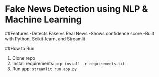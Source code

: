 # Fake News Detection using  NLP & Machine Learning

##Features
-Detects Fake vs Real News
-Shows confidence score
-Built with Python, Scikit-learn, and Streamlit

##How to Run
1. Clone repo
2. Install requirements: `pip install -r requirements.txt`
3. Run app: `streamlit run app.py`
